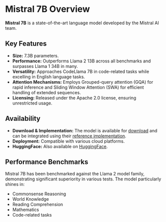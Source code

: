 # Mistral 7B Overview

**Mistral 7B** is a state-of-the-art language model developed by the Mistral AI team.

## Key Features

- **Size:** 7.3B parameters.
- **Performance:** Outperforms Llama 2 13B across all benchmarks and surpasses Llama 1 34B in many.
- **Versatility:** Approaches CodeLlama 7B in code-related tasks while excelling in English language tasks.
- **Attention Mechanisms:** Employs Grouped-query attention (GQA) for rapid inference and Sliding Window Attention (SWA) for efficient handling of extended sequences.
- **Licensing:** Released under the Apache 2.0 license, ensuring unrestricted usage.

## Availability

- **Download & Implementation:** The model is available for [download](#) and can be integrated using their [reference implementation](#).
- **Deployment:** Compatible with various cloud platforms.
- **HuggingFace:** Also available on [HuggingFace](https://huggingface.co/mistralai).

## Performance Benchmarks

Mistral 7B has been benchmarked against the Llama 2 model family, demonstrating significant superiority in various tests. The model particularly shines in:

- Commonsense Reasoning
- World Knowledge
- Reading Comprehension
- Mathematics
- Code-related tasks
